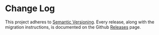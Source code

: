 # Change Log

This project adheres to [Semantic Versioning](http://semver.org/).
Every release, along with the migration instructions, is documented on the Github [Releases](https://github.com/prescottprue/react-google-button/releases) page.
